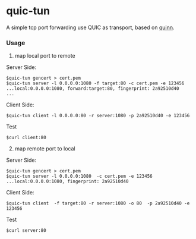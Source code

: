 # quic-tun

A simple tcp port forwarding use QUIC as transport, based on [quinn](https://github.com/quinn-rs/quinn).

### Usage

1. map local port to remote

Server Side:
```
$quic-tun gencert > cert.pem
$quic-tun server -l 0.0.0.0:1080 -f target:80 -c cert.pem -e 123456
...local:0.0.0.0:1080, forward:target:80, fingerprint: 2a92510d40
...
```

Client Side:
```
$quic-tun client -l 0.0.0.0:80 -r server:1080 -p 2a92510d40 -e 123456
```

Test
```
$curl client:80
```

2. map remote port to local

Server Side:
```
$quic-tun gencert > cert.pem
$quic-tun server -l 0.0.0.0:1080  -c cert.pem -e 123456
...local:0.0.0.0:1080, fingerprint: 2a92510d40
```

Client Side:
```
$quic-tun client  -f target:80 -r server:1080 -o 80  -p 2a92510d40 -e 123456
```

Test
```
$curl server:80
```


